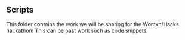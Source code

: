 ## Scripts

This folder contains the work we will be sharing for the Womxn/Hacks hackathon! This can be past work such as code snippets.
